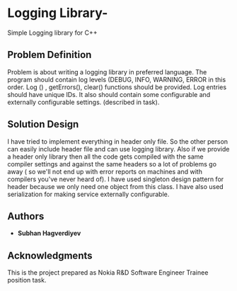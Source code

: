 # Logging Library-
Simple Logging library for C++


## Problem Definition
Problem is about writing a logging library in preferred language. The program should contain log
levels (DEBUG, INFO, WARNING, ERROR in this order. Log () , getErrors(), clear() functions
should be provided. Log entries should have unique IDs. It also should contain some
configurable and externally configurable settings. (described in task).


## Solution Design
I have tried to implement everything in header only file. So the other person can easily include
header file and can use logging library. Also if we provide a header only library then all the code
gets compiled with the same compiler settings and against the same headers so a lot of problems
go away ( so we'll not end up with error reports on machines and with compilers you've never heard of). I
have used singleton design pattern for header because we only need one object from this class. I
have also used serialization for making service externally configurable.

## Authors

* **Subhan Hagverdiyev** 


## Acknowledgments
This is the project prepared as Nokia R&D Software Engineer Trainee position task.




